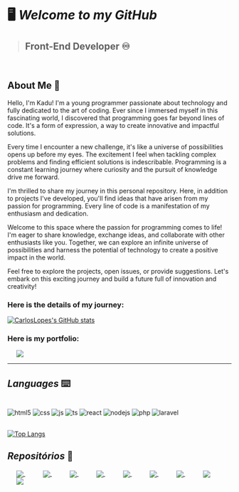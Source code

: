 # 🖥️ *Welcome to my GitHub*
> ## Front-End Developer ♾️

<br/>

## About Me 📎

Hello, I'm Kadu! I'm a young programmer passionate about technology and fully dedicated to the art of coding. Ever since I immersed myself in this fascinating world, I discovered that programming goes far beyond lines of code. It's a form of expression, a way to create innovative and impactful solutions.

Every time I encounter a new challenge, it's like a universe of possibilities opens up before my eyes. The excitement I feel when tackling complex problems and finding efficient solutions is indescribable. Programming is a constant learning journey where curiosity and the pursuit of knowledge drive me forward.

I'm thrilled to share my journey in this personal repository. Here, in addition to projects I've developed, you'll find ideas that have arisen from my passion for programming. Every line of code is a manifestation of my enthusiasm and dedication.

Welcome to this space where the passion for programming comes to life! I'm eager to share knowledge, exchange ideas, and collaborate with other enthusiasts like you. Together, we can explore an infinite universe of possibilities and harness the potential of technology to create a positive impact in the world.

Feel free to explore the projects, open issues, or provide suggestions. Let's embark on this exciting journey and build a future full of innovation and creativity!

### Here is the details of my journey:

[![CarlosLopes's GitHub stats](https://github-readme-stats.vercel.app/api?username=CarlosPegoraro&show_icons=true&theme=tokyonight&locale=en)](https://github.com/CarlosPegoraro)

### Here is my portfolio:
</a>
  <a style="margin: 10px 20px" href="https://github.com/CarlosPegoraro/portfolio">
  <img align="center" src="https://github-readme-stats.vercel.app/api/pin/?username=CarlosPegoraro&repo=PythonCC&theme=tokyonight" />
 </a>

***

## __*Languages*__ ⌨️

<div style="display: inline_block"> <br/>
  <img align="center" alt="html5" src="https://img.shields.io/badge/HTML5-E34F26?style=for-the-badge&logo=html5&logoColor=white" />
  <img align="center" alt="css" src="https://img.shields.io/badge/CSS3-1572B6?style=for-the-badge&logo=css3&logoColor=white" />
  <img align="center" alt="js" src="https://img.shields.io/badge/JavaScript-F7DF1E?style=for-the-badge&logo=javascript&logoColor=black" />
  <img align="center" alt="ts" src="https://img.shields.io/badge/TypeScript-007ACC?style=for-the-badge&logo=typescript&logoColor=white" />
  <img align="center" alt="react" src="https://img.shields.io/badge/React-20232A?style=for-the-badge&logo=react&logoColor=61DAFB" />
  <img align="center" alt="nodejs" src="https://img.shields.io/badge/Node.js-43853D?style=for-the-badge&logo=node.js&logoColor=white" />
  <img align="center" alt="php" src="https://img.shields.io/badge/PHP-777BB4?style=for-the-badge&logo=php&logoColor=white" />
  <img align="center" alt="laravel" src="https://img.shields.io/badge/Laravel-FF2D20?style=for-the-badge&logo=laravel&logoColor=white" />
</div>

<br/>

[![Top Langs](https://github-readme-stats.vercel.app/api/top-langs/?username=CarlosPegoraro&theme=tokyonight&locale=en)](https://github.com/CarlosPegoraro)

## __*Repositórios*__ 💾

<div style="display: inline_block">
<a style="margin: 10px 20px" href="https://github.com/CarlosPegoraro/100Days100Codes">
  <img align="center" src="https://github-readme-stats.vercel.app/api/pin/?username=CarlosPegoraro&repo=100Days100Codes&theme=tokyonight" />
</a>
<a style="margin: 10px 20px" href="https://github.com/CarlosPegoraro/AppMed">
  <img align="center" src="https://github-readme-stats.vercel.app/api/pin/?username=CarlosPegoraro&repo=AppMed&theme=tokyonight" />
</a>
<a style="margin: 10px 20px" href="https://github.com/CarlosPegoraro/horizonbank">
  <img align="center" src="https://github-readme-stats.vercel.app/api/pin/?username=CarlosPegoraro&repo=horizonbank&theme=tokyonight" />
</a>
<a style="margin: 10px 20px" href="https://github.com/CarlosPegoraro/CifraHall">
  <img align="center" src="https://github-readme-stats.vercel.app/api/pin/?username=CarlosPegoraro&repo=CifraHall&theme=tokyonight" />
</a>
<a style="margin: 10px 20px" href="https://github.com/CarlosPegoraro/Blues">
  <img align="center" src="https://github-readme-stats.vercel.app/api/pin/?username=CarlosPegoraro&repo=Blues&theme=tokyonight" />
</a>
<a style="margin: 10px 20px" href="https://github.com/CarlosPegoraro/Cinehub">
  <img align="center" src="https://github-readme-stats.vercel.app/api/pin/?username=CarlosPegoraro&repo=Cinehub&theme=tokyonight" />
</a>
<a style="margin: 10px 20px" href="https://github.com/CarlosPegoraro/Projetos">
  <img align="center" src="https://github-readme-stats.vercel.app/api/pin/?username=CarlosPegoraro&repo=Projetos&theme=tokyonight" />
</a>
<a style="margin: 10px 20px" href="https://github.com/CarlosPegoraro/Cursos">
  <img align="center" src="https://github-readme-stats.vercel.app/api/pin/?username=CarlosPegoraro&repo=Cursos&theme=tokyonight" />
 </a>
  <a style="margin: 10px 20px" href="https://github.com/CarlosPegoraro/PythonCC">
  <img align="center" src="https://github-readme-stats.vercel.app/api/pin/?username=CarlosPegoraro&repo=PythonCC&theme=tokyonight" />
 </a>
  
 </div>


